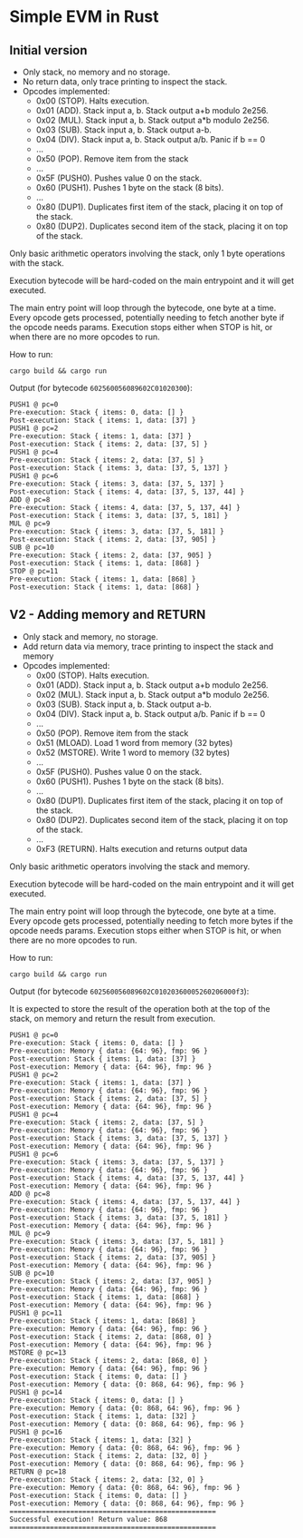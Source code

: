 # Simple EVM in Rust

## Initial version

- Only stack, no memory and no storage.
- No return data, only trace printing to inspect the stack.
- Opcodes implemented: 
  - 0x00 (STOP). Halts execution.
  - 0x01 (ADD). Stack input a, b. Stack output a+b modulo 2e256.
  - 0x02 (MUL). Stack input a, b. Stack output a*b modulo 2e256.
  - 0x03 (SUB). Stack input a, b. Stack output a-b.
  - 0x04 (DIV). Stack input a, b. Stack output a/b. Panic if b == 0
  - ...
  - 0x50 (POP). Remove item from the stack
  - ...
  - 0x5F (PUSH0). Pushes value 0 on the stack.
  - 0x60 (PUSH1). Pushes 1 byte on the stack (8 bits).
  - ...
  - 0x80 (DUP1). Duplicates first item of the stack, placing it on top of the stack.
  - 0x80 (DUP2). Duplicates second item of the stack, placing it on top of the stack.

Only basic arithmetic operators involving the stack, only 1 byte operations with the stack.

Execution bytecode will be hard-coded on the main entrypoint and it will get executed. 

The main entry point will loop through the bytecode, one byte at a time. Every opcode gets processed, potentially needing to fetch another byte if the opcode needs params. Execution stops either when STOP is hit, or when there are no more opcodes to run. 

How to run: 

`cargo build && cargo run`

Output (for bytecode `602560056089602C01020300`): 

```
PUSH1 @ pc=0
Pre-execution: Stack { items: 0, data: [] }
Post-execution: Stack { items: 1, data: [37] }
PUSH1 @ pc=2
Pre-execution: Stack { items: 1, data: [37] }
Post-execution: Stack { items: 2, data: [37, 5] }
PUSH1 @ pc=4
Pre-execution: Stack { items: 2, data: [37, 5] }
Post-execution: Stack { items: 3, data: [37, 5, 137] }
PUSH1 @ pc=6
Pre-execution: Stack { items: 3, data: [37, 5, 137] }
Post-execution: Stack { items: 4, data: [37, 5, 137, 44] }
ADD @ pc=8
Pre-execution: Stack { items: 4, data: [37, 5, 137, 44] }
Post-execution: Stack { items: 3, data: [37, 5, 181] }
MUL @ pc=9
Pre-execution: Stack { items: 3, data: [37, 5, 181] }
Post-execution: Stack { items: 2, data: [37, 905] }
SUB @ pc=10
Pre-execution: Stack { items: 2, data: [37, 905] }
Post-execution: Stack { items: 1, data: [868] }
STOP @ pc=11
Pre-execution: Stack { items: 1, data: [868] }
Post-execution: Stack { items: 1, data: [868] }
```

## V2 - Adding memory and RETURN

- Only stack and memory, no storage.
- Add return data via memory, trace printing to inspect the stack and memory
- Opcodes implemented: 
  - 0x00 (STOP). Halts execution.
  - 0x01 (ADD). Stack input a, b. Stack output a+b modulo 2e256.
  - 0x02 (MUL). Stack input a, b. Stack output a*b modulo 2e256.
  - 0x03 (SUB). Stack input a, b. Stack output a-b.
  - 0x04 (DIV). Stack input a, b. Stack output a/b. Panic if b == 0
  - ...
  - 0x50 (POP). Remove item from the stack
  - 0x51 (MLOAD). Load 1 word from memory (32 bytes)
  - 0x52 (MSTORE). Write 1 word to memory (32 bytes)
  - ...
  - 0x5F (PUSH0). Pushes value 0 on the stack.
  - 0x60 (PUSH1). Pushes 1 byte on the stack (8 bits).
  - ...
  - 0x80 (DUP1). Duplicates first item of the stack, placing it on top of the stack.
  - 0x80 (DUP2). Duplicates second item of the stack, placing it on top of the stack.
  - ...
  - 0xF3 (RETURN). Halts execution and returns output data

Only basic arithmetic operators involving the stack and memory.

Execution bytecode will be hard-coded on the main entrypoint and it will get executed. 

The main entry point will loop through the bytecode, one byte at a time. Every opcode gets processed, potentially needing to fetch more bytes if the opcode needs params. Execution stops either when STOP is hit, or when there are no more opcodes to run. 

How to run: 

`cargo build && cargo run`

Output (for bytecode `602560056089602C01020360005260206000f3`): 

It is expected to store the result of the operation both at the top of the stack, on memory and return the result from execution.

```
PUSH1 @ pc=0
Pre-execution: Stack { items: 0, data: [] }
Pre-execution: Memory { data: {64: 96}, fmp: 96 }
Post-execution: Stack { items: 1, data: [37] }
Post-execution: Memory { data: {64: 96}, fmp: 96 }
PUSH1 @ pc=2
Pre-execution: Stack { items: 1, data: [37] }
Pre-execution: Memory { data: {64: 96}, fmp: 96 }
Post-execution: Stack { items: 2, data: [37, 5] }
Post-execution: Memory { data: {64: 96}, fmp: 96 }
PUSH1 @ pc=4
Pre-execution: Stack { items: 2, data: [37, 5] }
Pre-execution: Memory { data: {64: 96}, fmp: 96 }
Post-execution: Stack { items: 3, data: [37, 5, 137] }
Post-execution: Memory { data: {64: 96}, fmp: 96 }
PUSH1 @ pc=6
Pre-execution: Stack { items: 3, data: [37, 5, 137] }
Pre-execution: Memory { data: {64: 96}, fmp: 96 }
Post-execution: Stack { items: 4, data: [37, 5, 137, 44] }
Post-execution: Memory { data: {64: 96}, fmp: 96 }
ADD @ pc=8
Pre-execution: Stack { items: 4, data: [37, 5, 137, 44] }
Pre-execution: Memory { data: {64: 96}, fmp: 96 }
Post-execution: Stack { items: 3, data: [37, 5, 181] }
Post-execution: Memory { data: {64: 96}, fmp: 96 }
MUL @ pc=9
Pre-execution: Stack { items: 3, data: [37, 5, 181] }
Pre-execution: Memory { data: {64: 96}, fmp: 96 }
Post-execution: Stack { items: 2, data: [37, 905] }
Post-execution: Memory { data: {64: 96}, fmp: 96 }
SUB @ pc=10
Pre-execution: Stack { items: 2, data: [37, 905] }
Pre-execution: Memory { data: {64: 96}, fmp: 96 }
Post-execution: Stack { items: 1, data: [868] }
Post-execution: Memory { data: {64: 96}, fmp: 96 }
PUSH1 @ pc=11
Pre-execution: Stack { items: 1, data: [868] }
Pre-execution: Memory { data: {64: 96}, fmp: 96 }
Post-execution: Stack { items: 2, data: [868, 0] }
Post-execution: Memory { data: {64: 96}, fmp: 96 }
MSTORE @ pc=13
Pre-execution: Stack { items: 2, data: [868, 0] }
Pre-execution: Memory { data: {64: 96}, fmp: 96 }
Post-execution: Stack { items: 0, data: [] }
Post-execution: Memory { data: {0: 868, 64: 96}, fmp: 96 }
PUSH1 @ pc=14
Pre-execution: Stack { items: 0, data: [] }
Pre-execution: Memory { data: {0: 868, 64: 96}, fmp: 96 }
Post-execution: Stack { items: 1, data: [32] }
Post-execution: Memory { data: {0: 868, 64: 96}, fmp: 96 }
PUSH1 @ pc=16
Pre-execution: Stack { items: 1, data: [32] }
Pre-execution: Memory { data: {0: 868, 64: 96}, fmp: 96 }
Post-execution: Stack { items: 2, data: [32, 0] }
Post-execution: Memory { data: {0: 868, 64: 96}, fmp: 96 }
RETURN @ pc=18
Pre-execution: Stack { items: 2, data: [32, 0] }
Pre-execution: Memory { data: {0: 868, 64: 96}, fmp: 96 }
Post-execution: Stack { items: 0, data: [] }
Post-execution: Memory { data: {0: 868, 64: 96}, fmp: 96 }
===================================================
Successful execution! Return value: 868
===================================================
```